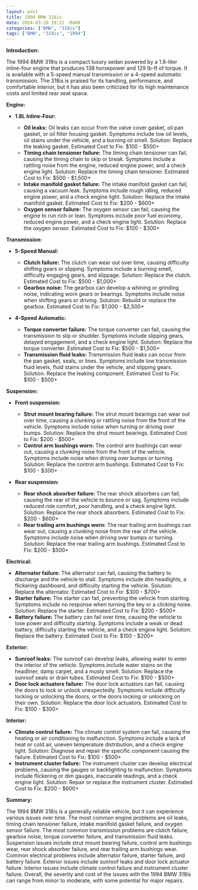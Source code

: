 ```yaml
---
layout: post
title: 1994 BMW 318is
date: 2024-03-28 19:22 -0400
categories: ["BMW", "318is"]
tags: ["BMW", "318is", "1994"]
---
```

**Introduction:**

The 1994 BMW 318is is a compact luxury sedan powered by a 1.8-liter inline-four engine that produces 138 horsepower and 129 lb-ft of torque. It is available with a 5-speed manual transmission or a 4-speed automatic transmission. The 318is is praised for its handling, performance, and comfortable interior, but it has also been criticized for its high maintenance costs and limited rear seat space.

**Engine:**

* **1.8L Inline-Four:**

    * **Oil leaks:** Oil leaks can occur from the valve cover gasket, oil pan gasket, or oil filter housing gasket. Symptoms include low oil levels, oil stains under the vehicle, and a burning oil smell. Solution: Replace the leaking gasket. Estimated Cost to Fix: $100 - $500+
    * **Timing chain tensioner failure:** The timing chain tensioner can fail, causing the timing chain to skip or break. Symptoms include a rattling noise from the engine, reduced engine power, and a check engine light. Solution: Replace the timing chain tensioner. Estimated Cost to Fix: $500 - $1,500+
    * **Intake manifold gasket failure:** The intake manifold gasket can fail, causing a vacuum leak. Symptoms include rough idling, reduced engine power, and a check engine light. Solution: Replace the intake manifold gasket. Estimated Cost to Fix: $200 - $600+
    * **Oxygen sensor failure:** The oxygen sensor can fail, causing the engine to run rich or lean. Symptoms include poor fuel economy, reduced engine power, and a check engine light. Solution: Replace the oxygen sensor. Estimated Cost to Fix: $100 - $300+

**Transmission:**

* **5-Speed Manual:**

    * **Clutch failure:** The clutch can wear out over time, causing difficulty shifting gears or slipping. Symptoms include a burning smell, difficulty engaging gears, and slippage. Solution: Replace the clutch. Estimated Cost to Fix: $500 - $1,000+
    * **Gearbox noise:** The gearbox can develop a whining or grinding noise, indicating worn gears or bearings. Symptoms include noise when shifting gears or driving. Solution: Rebuild or replace the gearbox. Estimated Cost to Fix: $1,000 - $2,500+

* **4-Speed Automatic:**

    * **Torque converter failure:** The torque converter can fail, causing the transmission to slip or shudder. Symptoms include slipping gears, delayed engagement, and a check engine light. Solution: Replace the torque converter. Estimated Cost to Fix: $500 - $1,500+
    * **Transmission fluid leaks:** Transmission fluid leaks can occur from the pan gasket, seals, or lines. Symptoms include low transmission fluid levels, fluid stains under the vehicle, and slipping gears. Solution: Replace the leaking component. Estimated Cost to Fix: $100 - $500+

**Suspension:**

* **Front suspension:**

    * **Strut mount bearing failure:** The strut mount bearings can wear out over time, causing a clunking or rattling noise from the front of the vehicle. Symptoms include noise when turning or driving over bumps. Solution: Replace the strut mount bearings. Estimated Cost to Fix: $200 - $500+
    * **Control arm bushings worn:** The control arm bushings can wear out, causing a clunking noise from the front of the vehicle. Symptoms include noise when driving over bumps or turning. Solution: Replace the control arm bushings. Estimated Cost to Fix: $100 - $300+

* **Rear suspension:**

    * **Rear shock absorber failure:** The rear shock absorbers can fail, causing the rear of the vehicle to bounce or sag. Symptoms include reduced ride comfort, poor handling, and a check engine light. Solution: Replace the rear shock absorbers. Estimated Cost to Fix: $200 - $600+
    * **Rear trailing arm bushings worn:** The rear trailing arm bushings can wear out, causing a clunking noise from the rear of the vehicle. Symptoms include noise when driving over bumps or turning. Solution: Replace the rear trailing arm bushings. Estimated Cost to Fix: $200 - $500+

**Electrical:**

* **Alternator failure:** The alternator can fail, causing the battery to discharge and the vehicle to stall. Symptoms include dim headlights, a flickering dashboard, and difficulty starting the vehicle. Solution: Replace the alternator. Estimated Cost to Fix: $300 - $700+
* **Starter failure:** The starter can fail, preventing the vehicle from starting. Symptoms include no response when turning the key or a clicking noise. Solution: Replace the starter. Estimated Cost to Fix: $200 - $500+
* **Battery failure:** The battery can fail over time, causing the vehicle to lose power and difficulty starting. Symptoms include a weak or dead battery, difficulty starting the vehicle, and a check engine light. Solution: Replace the battery. Estimated Cost to Fix: $100 - $200+

**Exterior:**

* **Sunroof leaks:** The sunroof can develop leaks, allowing water to enter the interior of the vehicle. Symptoms include water stains on the headliner, damp carpet, and a musty smell. Solution: Replace the sunroof seals or drain tubes. Estimated Cost to Fix: $100 - $500+
* **Door lock actuators failure:** The door lock actuators can fail, causing the doors to lock or unlock unexpectedly. Symptoms include difficulty locking or unlocking the doors, or the doors locking or unlocking on their own. Solution: Replace the door lock actuators. Estimated Cost to Fix: $100 - $300+

**Interior:**

* **Climate control failure:** The climate control system can fail, causing the heating or air conditioning to malfunction. Symptoms include a lack of heat or cold air, uneven temperature distribution, and a check engine light. Solution: Diagnose and repair the specific component causing the failure. Estimated Cost to Fix: $100 - $500+
* **Instrument cluster failure:** The instrument cluster can develop electrical problems, causing the gauges or backlighting to malfunction. Symptoms include flickering or dim gauges, inaccurate readings, and a check engine light. Solution: Repair or replace the instrument cluster. Estimated Cost to Fix: $200 - $600+

**Summary:**

The 1994 BMW 318is is a generally reliable vehicle, but it can experience various issues over time. The most common engine problems are oil leaks, timing chain tensioner failure, intake manifold gasket failure, and oxygen sensor failure. The most common transmission problems are clutch failure, gearbox noise, torque converter failure, and transmission fluid leaks. Suspension issues include strut mount bearing failure, control arm bushings wear, rear shock absorber failure, and rear trailing arm bushings wear. Common electrical problems include alternator failure, starter failure, and battery failure. Exterior issues include sunroof leaks and door lock actuator failure. Interior issues include climate control failure and instrument cluster failure. Overall, the severity and cost of the issues with the 1994 BMW 318is can range from minor to moderate, with some potential for major repairs.
